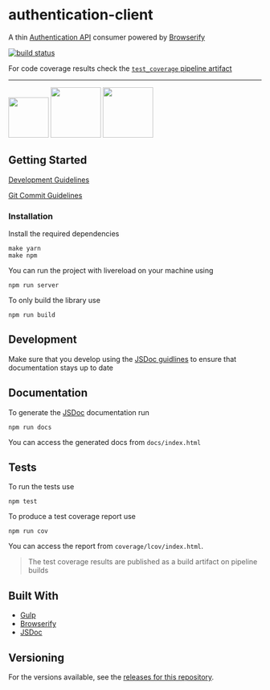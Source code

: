 # authentication-client

A thin <a href="https://gitlab.glispa.com/avocarrot/authentication-api" target="_blank"> Authentication API</a> consumer powered by [Browserify](https://github.com/substack/node-browserify)

[![build status](https://gitlab.glispa.com/avocarrot/authentication-client/badges/master/build.svg)](https://gitlab.glispa.com/avocarrot/authentication-client/commits/master)


For code coverage results check the  [`test_coverage` pipeline artifact](
https://gitlab.glispa.com/avocarrot/authentication-client/pipelines)

---
<a href="https://github.com/gulpjs/gulp" target="_blank"><img src="https://cloud.githubusercontent.com/assets/1907604/15748124/467bdc4c-28e6-11e6-87a1-13683a6e8a1e.png" width ="80"/></a> <a href="https://github.com/substack/node-browserify" target="_blank"><img src="https://cloud.githubusercontent.com/assets/1907604/15990702/b75d94b2-30a4-11e6-97d1-4f4b623f27ec.jpg" width ="100"/></a> <a href="http://es6-features.org" target="_blank"><img src="https://cloud.githubusercontent.com/assets/1907604/21814827/47164abc-d763-11e6-929b-078a374a2abc.jpg" width ="100"/></a>


## Getting Started

[Development Guidelines](https://github.com/Avocarrot/company/wiki/Engineering)

[Git Commit Guidelines](https://github.com/DurandalProject/about/blob/master/CONTRIBUTING.md#commit)

### Installation

Install the required dependencies
```
make yarn
make npm
```

You can run the project with livereload on your machine using

```
npm run server
```

To only build the library use

```
npm run build
```
## Development

Make sure that you develop using the [JSDoc guidlines](http://usejsdoc.org/) to ensure that documentation stays up to date


## Documentation

To generate the [JSDoc](http://usejsdoc.org/) documentation run
```
npm run docs
```
You can access the generated docs from `docs/index.html`


## Tests

To run the tests use

```
npm test
```
To produce a test coverage report use

```
npm run cov
```
You can access the report from `coverage/lcov/index.html`.

> The test coverage results are published as a build artifact on pipeline builds


## Built With

* [Gulp](http://gulpjs.com/)
* [Browserify](https://github.com/substack/node-browserify)
* [JSDoc](http://usejsdoc.org/)

## Versioning

For the versions available, see the [releases for this repository](https://gitlab.glispa.com/avocarrot/authentication-client/tags).
